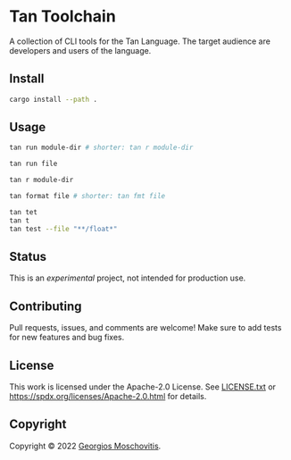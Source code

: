 # Tan Toolchain

A collection of CLI tools for the Tan Language. The target audience are
developers and users of the language.

## Install

```sh
cargo install --path .
```

## Usage

```sh
tan run module-dir # shorter: tan r module-dir
```

```sh
tan run file
```

```sh
tan r module-dir
```

```sh
tan format file # shorter: tan fmt file
```

```sh
tan tet
tan t
tan test --file "**/float*"
```

## Status

This is an _experimental_ project, not intended for production use.

## Contributing

Pull requests, issues, and comments are welcome! Make sure to add tests for new
features and bug fixes.

## License

This work is licensed under the Apache-2.0 License. See
[LICENSE.txt](LICENSE.txt) or <https://spdx.org/licenses/Apache-2.0.html> for
details.

## Copyright

Copyright © 2022 [Georgios Moschovitis](https://gmosx.com).
